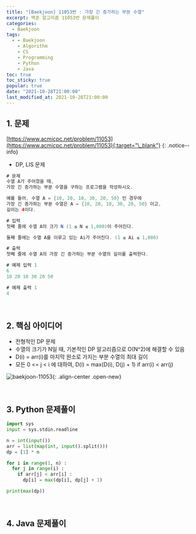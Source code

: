 ```yaml
---
title: "[Baekjoon] 11053번 : 가장 긴 증가하는 부분 수열"
excerpt: 백준 알고리즘 11053번 문제풀이
categories:
  - Baekjoon
tags:
  - - Baekjoon
    - Algorithm
    - CS
    - Programming
    - Python
    - Java
toc: true
toc_sticky: true
popular: true
date: "2021-10-28T21:00:00"
last_modified_at: 2021-10-28T21:00:00
---
```


## 1. 문제

[https://www.acmicpc.net/problem/11053](https://www.acmicpc.net/problem/11053){:target="\_blank"}
{: .notice--info}

- DP, LIS 문제

```java
# 문제
수열 A가 주어졌을 때,
가장 긴 증가하는 부분 수열을 구하는 프로그램을 작성하시오.

예를 들어, 수열 A = {10, 20, 10, 30, 20, 50} 인 경우에
가장 긴 증가하는 부분 수열은 A = {10, 20, 10, 30, 20, 50} 이고,
길이는 4이다.

# 입력
첫째 줄에 수열 A의 크기 N (1 ≤ N ≤ 1,000)이 주어진다.

둘째 줄에는 수열 A를 이루고 있는 Ai가 주어진다. (1 ≤ Ai ≤ 1,000)

# 출력
첫째 줄에 수열 A의 가장 긴 증가하는 부분 수열의 길이를 출력한다.

# 예제 입력 1
6
10 20 10 30 20 50

# 예제 출력 1
4
```

<br>

## 2. 핵심 아이디어

- 전형적인 DP 문제
- 수열의 크기가 N일 때, 기본적인 DP 알고리즘으로 O(N^2)에 해결할 수 있음
- D(i) = arr(i)를 마지막 원소로 가지는 부분 수열의 최대 길이
- 모든 0 <= j < i 에 대하여, D(i) = max(D(i), D(j) + 1) if arr(i) < arr(j)

![baekjoon-11053](https://user-images.githubusercontent.com/62803763/139256004-606ec76e-f0e1-427b-b404-ee4ed6b27625.PNG){: .align-center .open-new}

<br>

## 3. Python 문제풀이

```python
import sys
input = sys.stdin.readline

n = int(input())
arr = list(map(int, input().split()))
dp = [1] * n

for i in range(1, n) :
  for j in range(i) :
    if arr[j] < arr[i] :
      dp[i] = max(dp[i], dp[j] + 1)

print(max(dp))
```

<br>

## 4. Java 문제풀이

```java

```
